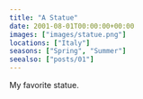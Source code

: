 ```yaml
---
title: "A Statue"
date: 2001-08-01T00:00:00+00:00
images: ["images/statue.png"]
locations: ["Italy"]
seasons: ["Spring", "Summer"]
seealso: ["posts/01"]
---
```


My favorite statue.
